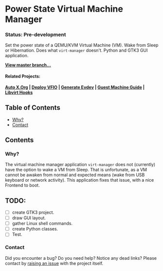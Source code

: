 # Power State Virtual Machine Manager
### Status: Pre-development
Set the power state of a QEMU/KVM Virtual Machine (VM). Wake from Sleep or Hibernation. Does what `virt-manager` doesn't. Python and GTK3 GUI application.

**[View master branch...](https://github.com/portellam/pwrstat-virtman/tree/master)**

#### Related Projects:
**[Auto X.Org](https://github.com/portellam/auto-xorg) | [Deploy VFIO](https://github.com/portellam/deploy-vfio) | [Generate Evdev](https://github.com/portellam/generate-evdev) | [Guest Machine Guide](https://github.com/portellam/guest-machine-guide) | [Libvirt Hooks](https://github.com/portellam/libvirt-hooks)**

## Table of Contents
- [Why?](#why)
- [Contact](#contact)

## Contents
### Why?
The virtual machine manager application `virt-manager` does not (currently) have the option to wake a VM from Sleep.
That is unfortunate, as a VM cannot be awaken from normal and expected means (wake from USB keyboard or network activity).
This application fixes that issue, with a nice Frontend to boot.

## TODO:
- [ ] create GTK3 project.
- [ ] draw GUI layout.
- [ ] gather Linux shell commands.
- [ ] create Python classes.
- [ ] Test.

### Contact
Did you encounter a bug? Do you need help? Notice any dead links? Please contact by [raising an issue](https://github.com/portellam/powerstate-virtmanager/issues) with the project itself.
